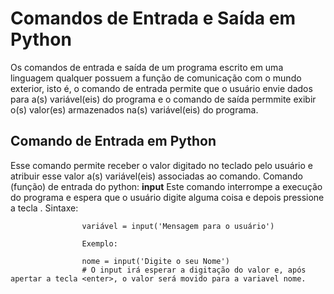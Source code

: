 # Comandos de Entrada e Saída em Python

Os comandos de entrada e saída de um programa escrito em uma linguagem qualquer possuem a função de comunicação com o mundo exterior, isto é,
o comando de entrada permite que o usuário envie dados para a(s) variável(eis) do programa e o comando de saída permmite exibir o(s) valor(es) armazenados
na(s) variável(eis) do programa.

## Comando de Entrada em Python

Esse comando permite receber o valor digitado no teclado pelo usuário e atribuir esse valor a(s) variável(eis) associadas ao comando.
Comando (função) de entrada do python: **input** 
Este comando interrompe a execução do programa e espera que o usuário digite alguma coisa e depois pressione a tecla <enter>.
Sintaxe:
```
                variável = input('Mensagem para o usuário')
                
                Exemplo:
                
                nome = input('Digite o seu Nome') 
                # O input irá esperar a digitação do valor e, após apertar a tecla <enter>, o valor será movido para a variavel nome.
```                                                  
                
